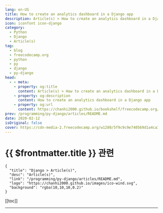 ```yaml
---
lang: en-US
title: How to create an analytics dashboard in a Django app
description: Article(s) > How to create an analytics dashboard in a Django app
icon: iconfont icon-django
category: 
  - Python
  - Django
  - Article(s)
tag: 
  - blog
  - freecodecamp.org
  - python
  - py
  - django
  - py-django
head:
  - - meta:
    - property: og:title
      content: Article(s) > How to create an analytics dashboard in a Django app
    - property: og:description
      content: How to create an analytics dashboard in a Django app
    - property: og:url
      content: https://chanhi2000.github.io/bookshelf/freecodecamp.org/how-to-create-an-analytics-dashboard-in-django-app.html
prev: /programming/py-django/articles/README.md
date: 2020-02-12
isOriginal: false
cover: https://cdn-media-2.freecodecamp.org/w1280/5f9c9c9e740569d1a4ca3336.jpg
---
```


# {{ $frontmatter.title }} 관련

```component VPCard
{
  "title": "Django > Article(s)",
  "desc": "Article(s)",
  "link": "/programming/py-django/articles/README.md",
  "logo": "https://chanhi2000.github.io/images/ico-wind.svg",
  "background": "rgba(10,10,10,0.2)"
}
```

[[toc]]

---

<SiteInfo
  name="How to create an analytics dashboard in a Django app"
  desc="Hi folks! Python, data visualization, and programming are the topics I'm profoundly devoted to. That's why I'd like to share with you my ideas as well as my enthusiasm for discovering new ways to present data in a meaningful way. The case I'm going to cover is quite common: you..."
  url="https://freecodecamp.org/news/how-to-create-an-analytics-dashboard-in-django-app"
  logo="https://cdn.freecodecamp.org/universal/favicons/favicon.ico"
  preview="https://cdn-media-2.freecodecamp.org/w1280/5f9c9c9e740569d1a4ca3336.jpg"/>

<!-- TODO: 작성 -->

